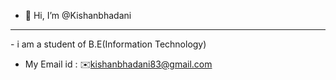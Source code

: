 - 👋 Hi, I’m @Kishanbhadani


<hr>
- i am a student of B.E(Information Technology)

- My Email id : ✉️<a>kishanbhadani83@gmail.com</a>




<!---
Kishanbhadani/Kishanbhadani is a ✨ special ✨ repository because its `README.md` (this file) appears on your GitHub profile.
You can click the Preview link to tae a look at your changes.
--->

